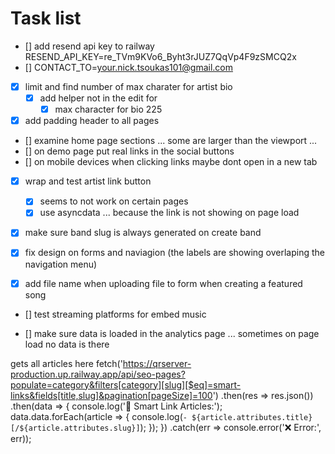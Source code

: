 # Task list 

- [] add resend api key to railway RESEND_API_KEY=re_TVm9KVo6_Byht3rJUZ7QqVp4F9zSMCQ2x
- [] CONTACT_TO=your.nick.tsoukas101@gmail.com


- [x] limit and find number of max charater for artist bio
  - [x] add helper not in the edit for 
    - [x] max character for bio 225

- [x] add padding header to all pages 
- [] examine home page sections ... some are larger than the viewport ... 
- [] on demo page put real links in the social buttons 
- [] on mobile devices when clicking links maybe dont open in a new tab 

- [x] wrap and test artist link button 
  - [x] seems to not work on certain pages 
  - [x] use asyncdata ... because the link is not showing on page load 

- [x] make sure band slug is always generated on create band 

- [x] fix design on forms and naviagion (the labels are showing overlaping the navigation menu)

- [x] add file name when uploading file to form when creating a featured song

- [] test streaming platforms for embed music 

- [] make sure data is loaded in the analytics page ... sometimes on page load no data is there 

gets all articles here
fetch('https://qrserver-production.up.railway.app/api/seo-pages?populate=category&filters[category][slug][$eq]=smart-links&fields[title,slug]&pagination[pageSize]=100')
  .then(res => res.json())
  .then(data => {
    console.log('📄 Smart Link Articles:');
    data.data.forEach(article => {
      console.log(`- ${article.attributes.title} [/${article.attributes.slug}]`);
    });
  })
  .catch(err => console.error('❌ Error:', err));

